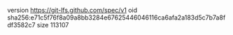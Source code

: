 version https://git-lfs.github.com/spec/v1
oid sha256:e71c5f76f8a09a8bb3284e67625446046116ca6afa2a183d5c7b7a8fdf3582c7
size 113107
